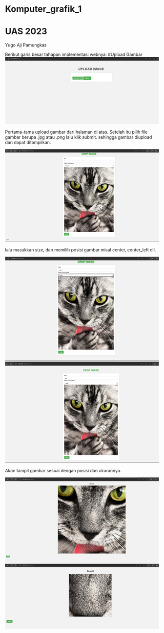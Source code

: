 # Komputer_grafik_1
# UAS 2023
Yugo Aji Pamungkas

Berikut garis besar tahapan implementasi webnya:
#Upload Gambar
![enter image description here](https://github.com/yugo44pamungkas/Komputer_grafik_yugo/blob/530857e1573ba0c30163cf4b7fd7be2fe00ec47f/static/upload%20images.png?raw=true)

Pertama-tama upload gambar dari halaman di atas. Setelah itu pilih file gambar berupa .jpg atau .png lalu klik submit. sehingga gambar diupload dan dapat ditampilkan.

![enter image description here](https://github.com/yugo44pamungkas/Komputer_grafik_yugo/blob/68c52bd93a547a91caaa0d008e1fda9ae62465ce/static/size.png?raw=true)

lalu masukkan size, dan memilih posisi gambar misal center, center_left dll.

![enter image description here](https://github.com/yugo44pamungkas/Komputer_grafik_yugo/blob/68c52bd93a547a91caaa0d008e1fda9ae62465ce/static/1500px%20input.png?raw=true)
![enter image description here](https://github.com/yugo44pamungkas/Komputer_grafik_yugo/blob/68c52bd93a547a91caaa0d008e1fda9ae62465ce/static/600px%20input.png?raw=true)

Akan tampil gambar sesuai dengan posisi dan ukurannya.

![enter image description here](https://github.com/yugo44pamungkas/Komputer_grafik_yugo/blob/68c52bd93a547a91caaa0d008e1fda9ae62465ce/static/result%201500px.png?raw=true)
![enter image description here](https://github.com/yugo44pamungkas/Komputer_grafik_yugo/blob/68c52bd93a547a91caaa0d008e1fda9ae62465ce/static/result%20600px.png?raw=true)




